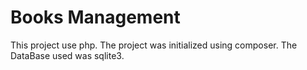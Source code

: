 # Books Management

This project use php. The project was initialized using composer.
The DataBase used was sqlite3.
